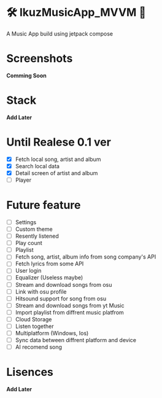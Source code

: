 # :hammer_and_wrench:	IkuzMusicApp_MVVM 🚧
A Music App build using jetpack compose

# Screenshots
**Comming Soon**

# Stack
**Add Later**

# Until Realese 0.1 ver
- [x] Fetch local song, artist and album
- [x] Search local data
- [x] Detail screen of artist and album
- [ ] Player

# Future feature
- [ ] Settings
- [ ] Custom theme
- [ ] Resently listened
- [ ] Play count
- [ ] Playlist
- [ ] Fetch song, artist, album info from song company's API
- [ ] Fetch lyrics from some API
- [ ] User login
- [ ] Equalizer (Useless maybe)
- [ ] Stream and download songs from osu
- [ ] Link with osu profile
- [ ] Hitsound support for song from osu
- [ ] Stream and download songs from yt Music
- [ ] Import playlist from diffrent music platfrom
- [ ] Cloud Storage
- [ ] Listen together
- [ ] Multiplatform (Windows, Ios)
- [ ] Sync data between diffrent platform and device
- [ ] AI recomend song

# Lisences
**Add Later**
